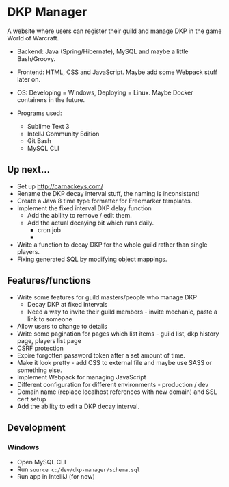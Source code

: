# DKP Manager

A website where users can register their guild and manage DKP in the game World of Warcraft.

- Backend: Java (Spring/Hibernate), MySQL and maybe a little Bash/Groovy.
- Frontend: HTML, CSS and JavaScript. Maybe add some Webpack stuff later on.
- OS: Developing = Windows, Deploying = Linux. Maybe Docker containers in the future.

- Programs used:
	- Sublime Text 3
	- IntellJ Community Edition
	- Git Bash
	- MySQL CLI

## Up next...
- Set up http://carnackeys.com/
- Rename the DKP decay interval stuff, the naming is inconsistent!
- Create a Java 8 time type formatter for Freemarker templates.
- Implement the fixed interval DKP delay function
	- Add the ability to remove / edit them.
	- Add the actual decaying bit which runs daily.
		- cron job
		-
- Write a function to decay DKP for the whole guild rather than single players.
- Fixing generated SQL by modifying object mappings.

## Features/functions

- Write some features for guild masters/people who manage DKP
	- Decay DKP at fixed intervals
	- Need a way to invite their guild members - invite mechanic, paste a link to someone
- Allow users to change to details
- Write some pagination for pages which list items - guild list, dkp history page, players list page 
- CSRF protection
- Expire forgotten password token after a set amount of time.
- Make it look pretty - add CSS to external file and maybe use SASS or something else.
- Implement Webpack for managing JavaScript
- Different configuration for different environments - production / dev
- Domain name (replace localhost references with new domain) and SSL cert setup
- Add the ability to edit a DKP decay interval.

## Development

### Windows
- Open MySQL CLI
- Run `source c:/dev/dkp-manager/schema.sql`
- Run app in IntelliJ (for now)
